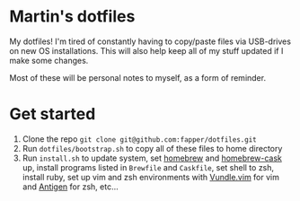 # Martin's dotfiles
My dotfiles! I'm tired of constantly having to copy/paste files via USB-drives on new OS installations. This will also help keep all of my stuff updated if I make some changes.

Most of these will be personal notes to myself, as a form of reminder.

# Get started

1. Clone the repo ``git clone git@github.com:fapper/dotfiles.git``
2. Run ``dotfiles/bootstrap.sh`` to copy all of these files to home directory
3. Run ``install.sh`` to update system, set [homebrew](https://github.com/Homebrew/homebrew) and [homebrew-cask](https://github.com/caskroom/homebrew-cask) up, install programs listed in ``Brewfile`` and ``Caskfile``, set shell to zsh, install ruby, set up vim and zsh environments with [Vundle.vim](https://github.com/gmarik/Vundle.vim) for vim and [Antigen](https://github.com/zsh-users/antigen) for zsh, etc…
